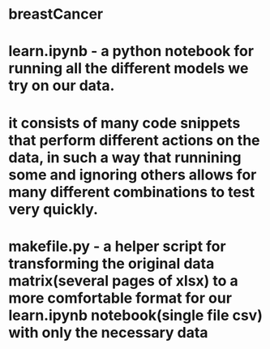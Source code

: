 # breastCancer

# learn.ipynb - a python notebook for running all the different models we try on our data.
# it consists of many code snippets that perform different actions on the data, in such a way that runnining some and ignoring others allows for many different combinations to test very quickly.

# makefile.py - a helper script for transforming the original data matrix(several pages of xlsx) to a more comfortable format for our learn.ipynb notebook(single file csv) with only the necessary data
